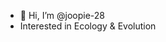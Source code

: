 - 👋 Hi, I’m @joopie-28
- Interested in Ecology & Evolution

<!---
joopie-28/joopie-28 is a ✨ special ✨ repository because its `README.md` (this file) appears on your GitHub profile.
You can click the Preview link to take a look at your changes.
--->
